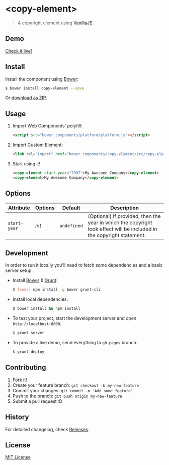 # &lt;copy-element&gt;

> A copyright element using [VanillaJS](http://vanilla-js.com/).

## Demo

[Check it live!](http://kevinmellott91.github.io/copy-element.html)

## Install

Install the component using [Bower](http://bower.io/):

```sh
$ bower install copy-element --save
```

Or [download as ZIP](https://github.com/kevinmellott91/copy-element/archive/master.zip).

## Usage

1. Import Web Components' polyfill:

    ```html
    <script src="bower_components/platform/platform.js"></script>
    ```

2. Import Custom Element:

    ```html
    <link rel="import" href="bower_components/copy-element/src/copy-element.html">
    ```

3. Start using it!

    ```html
    <copy-element start-year="2007">My Awesome Company</copy-element>
    <copy-element>My Awesome Company</copy-element>
    ```

## Options

Attribute     | Options     | Default         | Description
---           | ---         | ---             | ---
`start-year`  | *int*       | `undefined`     | (Optional) If provided, then the year in which the copyright took effect will be included in the copyright statement.

## Development

In order to run it locally you'll need to fetch some dependencies and a basic server setup.

* Install [Bower](http://bower.io/) & [Grunt](http://gruntjs.com/):

    ```sh
    $ [sudo] npm install -g bower grunt-cli
    ```

* Install local dependencies:

    ```sh
    $ bower install && npm install
    ```

* To test your project, start the development server and open `http://localhost:8000`.

    ```sh
    $ grunt server
    ```

* To provide a live demo, send everything to `gh-pages` branch.

    ```sh
    $ grunt deploy
    ```

## Contributing

1. Fork it!
2. Create your feature branch: `git checkout -b my-new-feature`
3. Commit your changes: `git commit -m 'Add some feature'`
4. Push to the branch: `git push origin my-new-feature`
5. Submit a pull request :D

## History

For detailed changelog, check [Releases](https://github.com/kevinmellott91/copy-element/releases).

## License

[MIT License](http://opensource.org/licenses/MIT)
